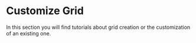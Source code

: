 # Customize Grid

In this section you will find tutorials about grid creation or the customization of an existing one.
